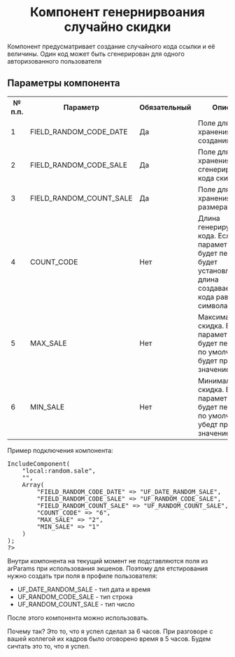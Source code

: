 <h1 align="center">Компонент генернирвоания случайно скидки</h1>
<p>Компонент предусматривает создание случайного кода ссылки и её величины. Один код может быть сгенерирован для одного авторизованного пользователя</p>
<h2>Параметры компонента</h2>
<table>
<tr>
<th>№ п.п.</th>
<th>Параметр</th>
<th>Обязательный</th>
<th>Описание</th>
</tr>
<tr>
<td>1</td>
<td>FIELD_RANDOM_CODE_DATE</td>
<td>Да</td>
<td>Поле для хранения даты создания кода.</td>
</tr>

<tr>
<td>2</td>
<td>FIELD_RANDOM_CODE_SALE</td>
<td>Да</td>
<td>Поле для хранения сгенерированного кода скидки.</td>
</tr>

<tr>
<td>3</td>
<td>FIELD_RANDOM_COUNT_SALE</td>
<td>Да</td>
<td>Поле для хранения размера скидки.</td>
</tr>

<tr>
<td>4</td>
<td>COUNT_CODE</td>
<td>Нет</td>
<td>Длина генерируемого кода. Если параметр не будет передан, будет установлена длина создаваемого кода равной 6 символам.</td>
</tr>

<tr>
<td>5</td>
<td>MAX_SALE</td>
<td>Нет</td>
<td>Максимальная скидка. Если параметр не будет передан, то по умолчанию будет присвоено значение 50%.</td>
</tr>

<tr>
<td>6</td>
<td>MIN_SALE</td>
<td>Нет</td>
<td>Минимальная скидка. Если параметр не будет передан, то по умолчанию убедт присвоено значение 1%.</td>
</tr>
</table>

<p>Пример подключения компонента:</p>
<pre><?
$APPLICATION->IncludeComponent(
    "local:random.sale",
    "",
    Array(
        "FIELD_RANDOM_CODE_DATE" => "UF_DATE_RANDOM_SALE",
        "FIELD_RANDOM_CODE_SALE" => "UF_RANDOM_CODE_SALE",
        "FIELD_RANDOM_COUNT_SALE" => "UF_RANDOM_COUNT_SALE",
        "COUNT_CODE" => "6",
        "MAX_SALE" => "2",
        "MIN_SALE" => "1"
    )
);
?>
</pre>

<p>Внутри компонента на текущий момент не подставляются поля из arParams при использования экшенов. Поэтому для етстирования нужно создать три поля в профиле пользователя:</p>
<ul>
<li>UF_DATE_RANDOM_SALE - тип дата и время</li>
<li>UF_RANDOM_CODE_SALE - тип строка</li>
<li>UF_RANDOM_COUNT_SALE - тип число</li>
</ul>
<p>После этого компонента можно использовать.</p>
<p>Почему так? Это то, что я успел сделал за 6 часов. При разговоре с вашей коллегой их кадров было оговорено время в 5 часов. Будем сичтать это то, что я успел.</p>
